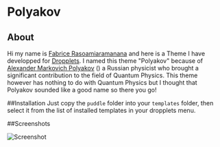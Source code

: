 
Polyakov
======

## About
Hi my name is [Fabrice Rasoamiaramanana](https://ca.linkedin.com/in/frasoamiaramanana) and here is a Theme I have developped for [Dropplets](http://dropplets.com). I named this theme "Polyakov" because of [Alexander Markovich Polyakov](http://en.wikipedia.org/wiki/Alexander_Markovich_Polyakov) () a Russian physicist who brought a significant contribution to the field of Quantum Physics. This theme however has nothing to do with Quantum Physics but I thought that Polyakov sounded like a good name so there you go!

##Installation
Just copy the `puddle` folder into your `templates` folder, then select it from the list of installed templates in your dropplets menu.

##Screenshots

![Screenshot](http://projectify.me/templates/polyakov/screenshot.jpg)
